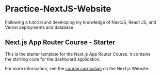 # Practice-NextJS-Website
Following a tutorial and developing my knowledge of NextJS, React JS, and Vercel deployments and database

## Next.js App Router Course - Starter

This is the starter template for the Next.js App Router Course. It contains the starting code for the dashboard application.

For more information, see the [course curriculum](https://nextjs.org/learn) on the Next.js Website.
